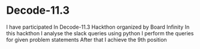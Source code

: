 # Decode-11.3
I have participated In Decode-11.3 Hackthon organized by Board Infinity
In this hackthon I analyse the slack queries using python
I perform the queries for given problem statements
After that I achieve the 9th position
